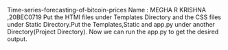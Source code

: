 Time-series-forecasting-of-bitcoin-prices 
Name : MEGHA R KRISHNA ,20BEC0719
Put the HTMl files under Templates Directory and the CSS files under Static Directory.Put the Templates,Static and app.py under another Directory(Project Directory). Now we can run the app.py to get the desired output.
